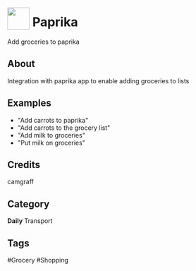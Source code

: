# <img src="https://raw.githack.com/FortAwesome/Font-Awesome/master/svgs/solid/shopping-bag.svg" card_color="#D81159" width="50" height="50" style="vertical-align:bottom"/> Paprika
Add groceries to paprika

## About
Integration with paprika app to enable adding groceries to lists

## Examples
* "Add carrots to paprika"
* "Add carrots to the grocery list"
* "Add milk to groceries"
* "Put milk on groceries"

## Credits
camgraff

## Category
**Daily**
Transport

## Tags
#Grocery
#Shopping

